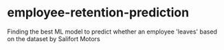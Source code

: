 # employee-retention-prediction
Finding the best ML model to predict whether an employee 'leaves' based on the dataset by Salifort Motors
